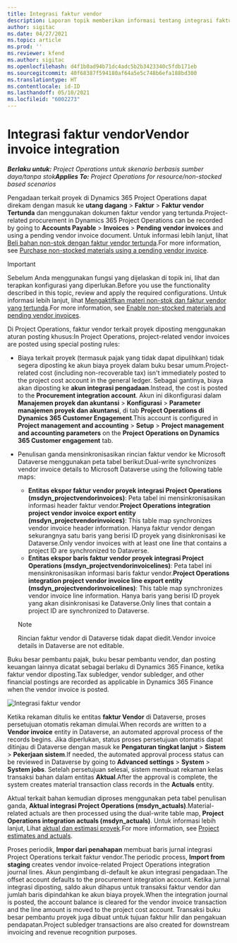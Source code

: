 ```yaml
---
title: Integrasi faktur vendor
description: Laporan topik memberikan informasi tentang integrasi faktur vendor di Project Operations.
author: sigitac
ms.date: 04/27/2021
ms.topic: article
ms.prod: ''
ms.reviewer: kfend
ms.author: sigitac
ms.openlocfilehash: d4f1b0ad94b71dc4adc5b2b3423340c5fdb171eb
ms.sourcegitcommit: 40f68387f594180af64a5e5c748b6efa188bd300
ms.translationtype: HT
ms.contentlocale: id-ID
ms.lasthandoff: 05/10/2021
ms.locfileid: "6002273"
---
```

# <a name="vendor-invoice-integration"></a><span data-ttu-id="cb1c5-103">Integrasi faktur vendor</span><span class="sxs-lookup"><span data-stu-id="cb1c5-103">Vendor invoice integration</span></span>

<span data-ttu-id="cb1c5-104">_**Berlaku untuk:** Project Operations untuk skenario berbasis sumber daya/tanpa stok_</span><span class="sxs-lookup"><span data-stu-id="cb1c5-104">_**Applies To:** Project Operations for resource/non-stocked based scenarios_</span></span>

<span data-ttu-id="cb1c5-105">Pengadaan terkait proyek di Dynamics 365 Project Operations dapat direkam dengan masuk ke **utang dagang** > **Faktur** > **Faktur vendor Tertunda** dan menggunakan dokumen faktur vendor yang tertunda.</span><span class="sxs-lookup"><span data-stu-id="cb1c5-105">Project-related procurement in Dynamics 365 Project Operations can be recorded by going to **Accounts Payable** > **Invoices** > **Pending vendor invoices** and using a pending vendor invoice document.</span></span> <span data-ttu-id="cb1c5-106">Untuk informasi lebih lanjut, lihat [Beli bahan non-stok dengan faktur vendor tertunda](../procurement/pending-vendor-invoices.md).</span><span class="sxs-lookup"><span data-stu-id="cb1c5-106">For more information, see [Purchase non-stocked materials using a pending vendor invoice](../procurement/pending-vendor-invoices.md).</span></span>

> [!IMPORTANT]
> <span data-ttu-id="cb1c5-107">Sebelum Anda menggunakan fungsi yang dijelaskan di topik ini, lihat dan terapkan konfigurasi yang diperlukan.</span><span class="sxs-lookup"><span data-stu-id="cb1c5-107">Before you use the functionality described in this topic, review and apply the required configurations.</span></span> <span data-ttu-id="cb1c5-108">Untuk informasi lebih lanjut, lihat [Mengaktifkan materi non-stok dan faktur vendor yang tertunda](../procurement/configure-materials-nonstocked.md).</span><span class="sxs-lookup"><span data-stu-id="cb1c5-108">For more information, see [Enable non-stocked materials and pending vendor invoices](../procurement/configure-materials-nonstocked.md).</span></span>

<span data-ttu-id="cb1c5-109">Di Project Operations, faktur vendor terkait proyek diposting menggunakan aturan posting khusus:</span><span class="sxs-lookup"><span data-stu-id="cb1c5-109">In Project Operations, project-related vendor invoices are posted using special posting rules:</span></span>

- <span data-ttu-id="cb1c5-110">Biaya terkait proyek (termasuk pajak yang tidak dapat dipulihkan) tidak segera diposting ke akun biaya proyek dalam buku besar umum.</span><span class="sxs-lookup"><span data-stu-id="cb1c5-110">Project-related cost (including non-recoverable tax) isn't immediately posted to the project cost account in the general ledger.</span></span> <span data-ttu-id="cb1c5-111">Sebagai gantinya, biaya akan diposting ke **akun integrasi pengadaan**.</span><span class="sxs-lookup"><span data-stu-id="cb1c5-111">Instead, the cost is posted to the **Procurement integration account**.</span></span> <span data-ttu-id="cb1c5-112">Akun ini dikonfigurasi dalam **Manajemen proyek dan akuntansi** > **Konfigurasi** > **Parameter manajemen proyek dan akuntansi**, di tab **Project Operations di Dynamics 365 Customer Engagement**.</span><span class="sxs-lookup"><span data-stu-id="cb1c5-112">This account is configured in **Project management and accounting** > **Setup** > **Project management and accounting parameters** on the **Project Operations on Dynamics 365 Customer engagement** tab.</span></span>
- <span data-ttu-id="cb1c5-113">Penulisan ganda mensinkronisasikan rincian faktur vendor ke Microsoft Dataverse menggunakan peta tabel berikut:</span><span class="sxs-lookup"><span data-stu-id="cb1c5-113">Dual-write synchronizes vendor invoice details to Microsoft Dataverse using the following table maps:</span></span>

     - <span data-ttu-id="cb1c5-114">**Entitas ekspor faktur vendor proyek integrasi Project Operations (msdyn_projectvendorinvoices)**: Peta tabel ini mensinkronisasikan informasi header faktur vendor.</span><span class="sxs-lookup"><span data-stu-id="cb1c5-114">**Project Operations integration project vendor invoice export entity (msdyn_projectvendorinvoices)**: This table map synchronizes vendor invoice header information.</span></span> <span data-ttu-id="cb1c5-115">Hanya faktur vendor dengan sekurangnya satu baris yang berisi ID proyek yang disinkronisasi ke Dataverse.</span><span class="sxs-lookup"><span data-stu-id="cb1c5-115">Only vendor invoices with at least one line that contains a project ID are synchronized to Dataverse.</span></span>
     - <span data-ttu-id="cb1c5-116">**Entitas ekspor baris faktur vendor proyek integrasi Project Operations (msdyn_projectvendorinvoicelines)**: Peta tabel ini mensinkronisasikan informasi baris faktur vendor.</span><span class="sxs-lookup"><span data-stu-id="cb1c5-116">**Project Operations integration project vendor invoice line export entity (msdyn_projectvendorinvoicelines)**: This table map synchronizes vendor invoice line information.</span></span> <span data-ttu-id="cb1c5-117">Hanya baris yang berisi ID proyek yang akan disinkronisasi ke Dataverse.</span><span class="sxs-lookup"><span data-stu-id="cb1c5-117">Only lines that contain a project ID are synchronized to Dataverse.</span></span>

     > [!NOTE]
     > <span data-ttu-id="cb1c5-118">Rincian faktur vendor di Dataverse tidak dapat diedit.</span><span class="sxs-lookup"><span data-stu-id="cb1c5-118">Vendor invoice details in Dataverse are not editable.</span></span>

<span data-ttu-id="cb1c5-119">Buku besar pembantu pajak, buku besar pembantu vendor, dan posting keuangan lainnya dicatat sebagai berlaku di Dynamics 365 Finance, ketika faktur vendor diposting.</span><span class="sxs-lookup"><span data-stu-id="cb1c5-119">Tax subledger, vendor subledger, and other financial postings are recorded as applicable in Dynamics 365 Finance when the vendor invoice is posted.</span></span>

![Integrasi faktur vendor](media/DW7VendorInvoice.png)

<span data-ttu-id="cb1c5-121">Ketika rekaman ditulis ke entitas **faktur Vendor** di Dataverse, proses persetujuan otomatis rekaman dimulai.</span><span class="sxs-lookup"><span data-stu-id="cb1c5-121">When records are written to a **Vendor invoice** entity in Dataverse, an automated approval process of the records begins.</span></span> <span data-ttu-id="cb1c5-122">Jika diperlukan, status proses persetujuan otomatis dapat ditinjau di Dataverse dengan masuk ke **Pengaturan tingkat lanjut** > **Sistem** > **Pekerjaan sistem**.</span><span class="sxs-lookup"><span data-stu-id="cb1c5-122">If needed, the automated approval process status can be reviewed in Dataverse by going to **Advanced settings** > **System** > **System jobs**.</span></span> <span data-ttu-id="cb1c5-123">Setelah persetujuan selesai, sistem membuat rekaman kelas transaksi bahan dalam entitas **Aktual**.</span><span class="sxs-lookup"><span data-stu-id="cb1c5-123">After the approval is complete, the system creates material transaction class records in the **Actuals** entity.</span></span>

<span data-ttu-id="cb1c5-124">Aktual terkait bahan kemudian diproses menggunakan peta tabel penulisan ganda, **Aktual integrasi Project Operations (msdyn_actuals)**.</span><span class="sxs-lookup"><span data-stu-id="cb1c5-124">Material-related actuals are then processed using the dual-write table map, **Project Operations integration actuals (msdyn_actuals)**.</span></span> <span data-ttu-id="cb1c5-125">Untuk informasi lebih lanjut, Lihat [aktual dan estimasi proyek](resource-dual-write-estimates-actuals.md).</span><span class="sxs-lookup"><span data-stu-id="cb1c5-125">For more information, see [Project estimates and actuals](resource-dual-write-estimates-actuals.md).</span></span>

<span data-ttu-id="cb1c5-126">Proses periodik, **Impor dari penahapan** membuat baris jurnal integrasi Project Operations terkait faktur vendor.</span><span class="sxs-lookup"><span data-stu-id="cb1c5-126">The periodic process, **Import from staging** creates vendor invoice-related Project Operations integration journal lines.</span></span> <span data-ttu-id="cb1c5-127">Akun pengimbang di-default ke akun integrasi pengadaan.</span><span class="sxs-lookup"><span data-stu-id="cb1c5-127">The offset account defaults to the procurement integration account.</span></span> <span data-ttu-id="cb1c5-128">Ketika jurnal integrasi diposting, saldo akun dihapus untuk transaksi faktur vendor dan jumlah baris dipindahkan ke akun biaya proyek.</span><span class="sxs-lookup"><span data-stu-id="cb1c5-128">When the integration journal is posted, the account balance is cleared for the vendor invoice transaction and the line amount is moved to the project cost account.</span></span> <span data-ttu-id="cb1c5-129">Transaksi buku besar pembantu proyek juga dibuat untuk tujuan faktur hilir dan pengakuan pendapatan.</span><span class="sxs-lookup"><span data-stu-id="cb1c5-129">Project subledger transactions are also created for downstream invoicing and revenue recognition purposes.</span></span>
